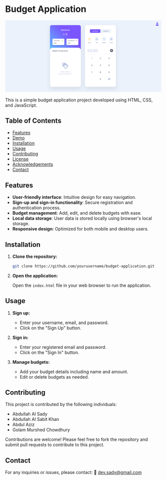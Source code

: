 # Budget Application

![Budget Application Preview](./assets/project-main-images.png)

This is a simple budget application project developed using HTML, CSS, and JavaScript.

## Table of Contents

- [Features](#features)
- [Demo](#demo)
- [Installation](#installation)
- [Usage](#usage)
- [Contributing](#contributing)
- [License](#license)
- [Acknowledgements](#acknowledgements)
- [Contact](#contact)

## Features

- **User-friendly interface**: Intuitive design for easy navigation.
- **Sign-up and sign-in functionality**: Secure registration and authentication process.
- **Budget management**: Add, edit, and delete budgets with ease.
- **Local data storage**: User data is stored locally using browser's local storage.
- **Responsive design**: Optimized for both mobile and desktop users.



## Installation

1. **Clone the repository:**

    ```bash
    git clone https://github.com/yourusername/budget-application.git
    ```

2. **Open the application:**

    Open the `index.html` file in your web browser to run the application.

## Usage

1. **Sign up:**

    - Enter your username, email, and password.
    - Click on the "Sign Up" button.

2. **Sign in:**

    - Enter your registered email and password.
    - Click on the "Sign In" button.

3. **Manage budgets:**

    - Add your budget details including name and amount.
    - Edit or delete budgets as needed.

## Contributing

This project is contributed by the following individuals:

- Abdullah Al Sady
- Abdullah Al Sabit Khan
- Abdul Aziz
- Golam Murshed Chowdhury

Contributions are welcome! Please feel free to fork the repository and submit pull requests to contribute to this project.



## Contact

For any inquiries or issues, please contact:
:email: [dev.sady@gmail.com](mailto:dev.sady@gmail.com)
